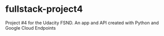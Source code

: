 # fullstack-project4
Project #4 for the Udacity FSND. An app and API created with Python and Google Cloud Endpoints
